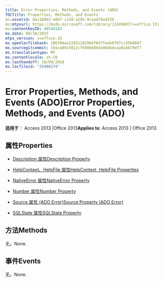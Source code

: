 ```yaml
---
title: Error Properties, Methods, and Events (ADO)
TOCTitle: Properties, Methods, and Events
ms:assetid: 8a1180b3-e8bf-c13d-a295-9caad7dad259
ms:mtpsurl: https://msdn.microsoft.com/library/JJ249607(v=office.15)
ms:contentKeyID: 48546183
ms.date: 09/18/2015
mtps_version: v=office.15
ms.openlocfilehash: 206f8daa128311829b4f8d7feeb8f87cc35b8807
ms.sourcegitcommit: 19aca09c5812cfb98b68b5d4604dcaa814479df7
ms.translationtype: MT
ms.contentlocale: zh-CN
ms.lasthandoff: 10/09/2018
ms.locfileid: "25468174"
---
```

# <a name="error-properties-methods-and-events-ado"></a><span data-ttu-id="27568-102">Error Properties, Methods, and Events (ADO)</span><span class="sxs-lookup"><span data-stu-id="27568-102">Error Properties, Methods, and Events (ADO)</span></span>


<span data-ttu-id="27568-103">**适用于**： Access 2013 |Office 2013</span><span class="sxs-lookup"><span data-stu-id="27568-103">**Applies to**: Access 2013 | Office 2013</span></span>


## <a name="properties"></a><span data-ttu-id="27568-104">属性</span><span class="sxs-lookup"><span data-stu-id="27568-104">Properties</span></span>

- [<span data-ttu-id="27568-105">Description 属性</span><span class="sxs-lookup"><span data-stu-id="27568-105">Description Property</span></span>](description-property-ado.md)

- [<span data-ttu-id="27568-106">HelpContext、HelpFile 属性</span><span class="sxs-lookup"><span data-stu-id="27568-106">HelpContext, HelpFile Properties</span></span>](helpcontext-helpfile-properties-ado.md)

- [<span data-ttu-id="27568-107">NativeError 属性</span><span class="sxs-lookup"><span data-stu-id="27568-107">NativeError Property</span></span>](nativeerror-property-ado.md)

- [<span data-ttu-id="27568-108">Number 属性</span><span class="sxs-lookup"><span data-stu-id="27568-108">Number Property</span></span>](number-property-ado.md)

- [<span data-ttu-id="27568-109">Source 属性 (ADO Error)</span><span class="sxs-lookup"><span data-stu-id="27568-109">Source Property (ADO Error)</span></span>](source-property-ado-error.md)

- [<span data-ttu-id="27568-110">SQLState 属性</span><span class="sxs-lookup"><span data-stu-id="27568-110">SQLState Property</span></span>](sqlstate-property-ado.md)

## <a name="methods"></a><span data-ttu-id="27568-111">方法</span><span class="sxs-lookup"><span data-stu-id="27568-111">Methods</span></span>

<span data-ttu-id="27568-112">无。</span><span class="sxs-lookup"><span data-stu-id="27568-112">None.</span></span>

## <a name="events"></a><span data-ttu-id="27568-113">事件</span><span class="sxs-lookup"><span data-stu-id="27568-113">Events</span></span>

<span data-ttu-id="27568-114">无。</span><span class="sxs-lookup"><span data-stu-id="27568-114">None.</span></span>

